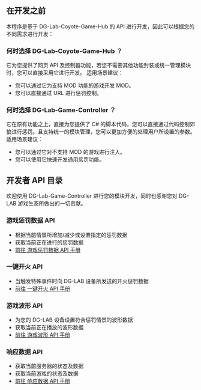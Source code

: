 ## 在开发之前
本程序是基于 DG-Lab-Coyote-Game-Hub 的 API 进行开发，因此可以根据您的不同需求进行开发：

### 何时选择 DG-Lab-Coyote-Game-Hub ？

它为您提供了网页 API 及控制器功能，若您不需要其他功能封装或统一管理模块时，您可以直接采用它进行开发。
适用场景建议：
- 您可以通过它为支持 MOD 功能的游戏开发 MOD。
- 您可以直接通过 URL 进行惩罚控制。

### 何时选择 DG-Lab-Game-Controller ？

它在原有功能之上，直接为您提供了 C# 的脚本代码，您可以直接通过代码控制郊狼进行惩罚。且支持统一的模块管理，您可以更加方便的处理用户所设置的参数。
适用场景建议：
- 您可以通过它对不支持 MOD 的游戏进行注入。
- 您可以使用它快速开发通用惩罚功能。

## 开发者 API 目录
欢迎使用 DG-Lab-Game-Controller 进行您的模块开发，同时也感谢您对 DG-LAB 游戏生态所做出的一切贡献。

### 游戏惩罚数据 API
- 根据当前情景所增加/减少或设置指定的惩罚数据
- 获取当前正在进行的惩罚数据
- [前往 游戏惩罚数据 API 手册](docs/Api/StrengthAPI.md)

### 一键开火 API
- 当触发特殊事件时向 DG-LAB 设备所发送的开火惩罚数据
- [前往 一键开火 API 手册](docs/Api/FireApi.md)

### 游戏波形 API
- 为您的 DG-LAB 设备设置符合惩罚情景的波形数据
- 获取当前正在播放的波形数据
- [前往 游戏波形 API 手册](docs/Api/PulseApi.md)

### 响应数据 API
- 获取当前服务器的状态及数据
- 获取当前游戏的状态及数据
- [前往 响应数据 API 手册](docs/Api/ResponseApi.md)
